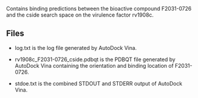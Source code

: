 Contains binding predictions between the bioactive compound F2031-0726 and the cside search space on the virulence factor rv1908c.

## Files

- log.txt is the log file generated by AutoDock Vina.

- rv1908c_F2031-0726_cside.pdbqt is the PDBQT file generated by AutoDock Vina containing the orientation and binding location of F2031-0726.

- stdoe.txt is the combined STDOUT and STDERR output of AutoDock Vina.

